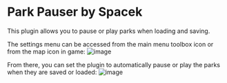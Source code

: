 # Park Pauser by Spacek

This plugin allows you to pause or play parks when loading and saving.

The settings menu can be accessed from the main menu toolbox icon or from the map icon in game:
![image](https://github.com/user-attachments/assets/c107365a-02de-4d65-b6a3-22a324202885)

From there, you can set the plugin to automatically pause or play the parks when they are saved or loaded:
![image](https://github.com/user-attachments/assets/f687961f-2b08-4180-b086-da7b9b7542a9)
